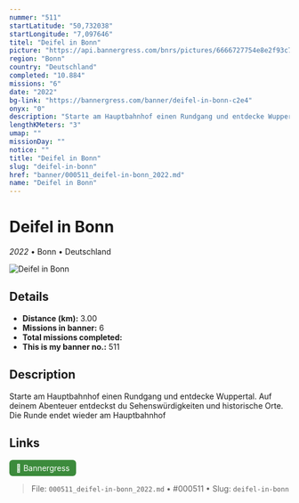 ```yaml
---
nummer: "511"
startLatitude: "50,732038"
startLongitude: "7,097646"
titel: "Deifel in Bonn"
picture: "https://api.bannergress.com/bnrs/pictures/6666727754e8e2f93c7b7453c6529c6f"
region: "Bonn"
country: "Deutschland"
completed: "10.884"
missions: "6"
date: "2022"
bg-link: "https://bannergress.com/banner/deifel-in-bonn-c2e4"
onyx: "0"
description: "Starte am Hauptbahnhof einen Rundgang und entdecke Wuppertal. Auf deinem Abenteuer entdeckst du Sehenswürdigkeiten und historische Orte. Die Runde endet wieder am Hauptbahnhof"
lengthKMeters: "3"
umap: ""
missionDay: ""
notice: ""
title: "Deifel in Bonn"
slug: "deifel-in-bonn"
href: "banner/000511_deifel-in-bonn_2022.md"
name: "Deifel in Bonn"
---
```

# Deifel in Bonn

*2022* • Bonn • Deutschland

![Deifel in Bonn](https://api.bannergress.com/bnrs/pictures/6666727754e8e2f93c7b7453c6529c6f)



## Details
- **Distance (km):** 3.00
- **Missions in banner:** 6
- **Total missions completed:** 
- **This is my banner no.:** 511



## Description
Starte am Hauptbahnhof einen Rundgang und entdecke Wuppertal. Auf deinem Abenteuer entdeckst du Sehenswürdigkeiten und historische Orte. Die Runde endet wieder am Hauptbahnhof



## Links
<a href="https://bannergress.com/banner/deifel-in-bonn-c2e4" target="_blank" style="display:inline-block;margin-right:8px;padding:6px 12px;background:#3c8b3c;color:#fff;text-decoration:none;border-radius:6px;">🔗 Bannergress</a>



> File: `000511_deifel-in-bonn_2022.md` • #000511 • Slug: `deifel-in-bonn`
